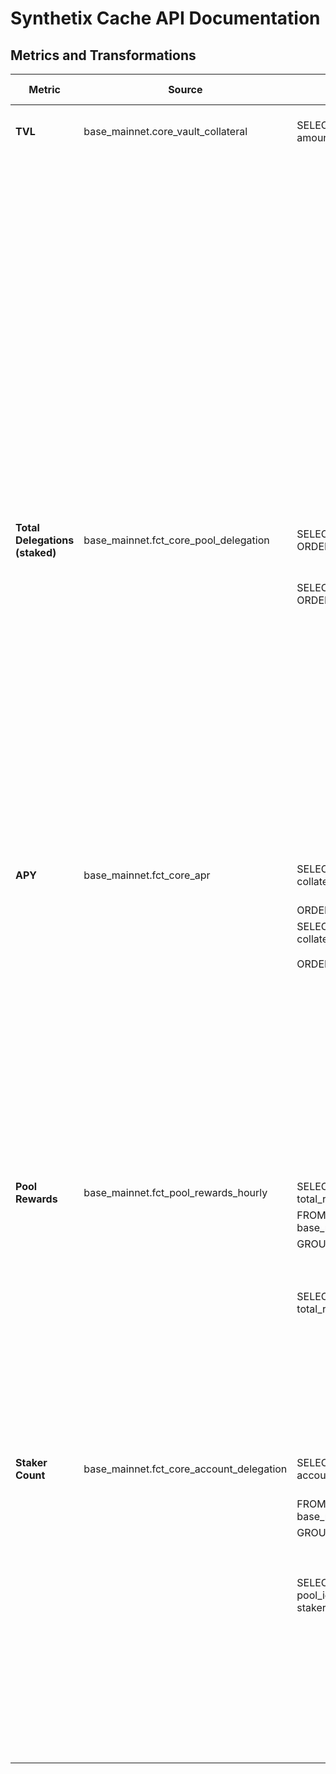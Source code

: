 # Synthetix Cache API Documentation

## Metrics and Transformations

| Metric          | Source                                 | Query Frequency       | Model (Schema) | Transformations from Source                           | Transformations to Endpoint                  |
|-----------------|----------------------------------------|-----------------------|----------------|------------------------------------------------------|---------------------------------------------|
| **TVL**         | base_mainnet.core_vault_collateral     | SELECT ts, pool_id, collateral_type, amount, collateral_value | Model: Yes, Query: No | ts = calendar hour, block_ts = original model ts from block | Add chain                                   |
|                 |                                        |                       | **tvl**        |                                                      |                                             |
|                 |                                        |                       | `id SERIAL PRIMARY KEY,` | 1 amount per calendar hour (highest from hour) |                                             |
|                 |                                        |                       | `created_at TIMESTAMP WITH TIME ZONE DEFAULT CURRENT_TIMESTAMP,` | |                                             |
|                 |                                        |                       | `updated_at TIMESTAMP WITH TIME ZONE DEFAULT CURRENT_TIMESTAMP,` | |                                             |
|                 |                                        |                       | `ts TIMESTAMP WITH TIME ZONE NOT NULL,` | |                                             |
|                 |                                        |                       | `chain TEXT NOT NULL,` | |                                             |
|                 |                                        |                       | `pool_id INTEGER NOT NULL,` | |                                             |
|                 |                                        |                       | `collateral_type TEXT NOT NULL,` | |                                             |
|                 |                                        |                       | `amount NUMERIC(30, 10) NOT NULL,` | |                                             |
|                 |                                        |                       | `collateral_value NUMERIC(30, 10) NOT NULL,` | |                                             |
|                 |                                        |                       | `block_ts TIMESTAMP WITH TIME ZONE NOT NULL,` | |                                             |
|                 |                                        |                       | `block_number INTEGER NOT NULL,` | |                                             |
|                 |                                        |                       | `contract_address TEXT NOT NULL,` | |                                             |
|                 |                                        |                       | `UNIQUE (chain, ts, pool_id, collateral_type)` | |                                             |
| **Total Delegations (staked)** | base_mainnet.fct_core_pool_delegation | SELECT * FROM fct_core_pool_delegation ORDER BY ts DESC LIMIT 1; | Model: Yes, Query: No | ts = calendar hour, block_ts = original model ts from block | Add chain |
|                 |                                        | SELECT * FROM fct_core_pool_delegation ORDER BY ts DESC; | **core_delegations** | 1 amount per calendar hour (highest from hour) | |
|                 |                                        |                       | `id SERIAL PRIMARY KEY,` | | |
|                 |                                        |                       | `created_at TIMESTAMP WITH TIME ZONE DEFAULT CURRENT_TIMESTAMP,` | | |
|                 |                                        |                       | `updated_at TIMESTAMP WITH TIME ZONE DEFAULT CURRENT_TIMESTAMP,` | | |
|                 |                                        |                       | `ts TIMESTAMP WITH TIME ZONE NOT NULL,` | | |
|                 |                                        |                       | `chain TEXT NOT NULL,` | | |
|                 |                                        |                       | `pool_id INTEGER NOT NULL,` | | |
|                 |                                        |                       | `collateral_type TEXT NOT NULL,` | | |
|                 |                                        |                       | `amount_delegated NUMERIC NOT NULL,` | | |
|                 |                                        |                       | `block_ts TIMESTAMP WITH TIME ZONE NOT NULL,` | | |
|                 |                                        |                       | `UNIQUE (chain, ts, pool_id, collateral_type)` | | |
| **APY**         | base_mainnet.fct_core_apr              | SELECT ts, pool_id, collateral_type, collateral_value, apy_24h, apy_7d, apy_28d | Model: None, Query: Yes | Add chain, timeframes for each model timeframe | |
|                 |                                        | ORDER BY ts DESC LIMIT 1 | **apy**        | | |
|                 |                                        | SELECT ts, pool_id, collateral_type, collateral_value, apy_24h, apy_7d, apy_28d | `id SERIAL PRIMARY KEY,` | | |
|                 |                                        | ORDER BY ts DESC;      | `created_at TIMESTAMP WITH TIME ZONE DEFAULT CURRENT_TIMESTAMP,` | | |
|                 |                                        |                       | `updated_at TIMESTAMP WITH TIME ZONE DEFAULT CURRENT_TIMESTAMP,` | | |
|                 |                                        |                       | `ts TIMESTAMP WITH TIME ZONE NOT NULL,` | | |
|                 |                                        |                       | `chain TEXT NOT NULL,` | | |
|                 |                                        |                       | `pool_id INTEGER NOT NULL,` | | |
|                 |                                        |                       | `collateral_type TEXT NOT NULL,` | | |
|                 |                                        |                       | `collateral_value NUMERIC NOT NULL,` | | |
|                 |                                        |                       | `apy_24h NUMERIC NOT NULL,` | | |
|                 |                                        |                       | `apy_7d NUMERIC,` | | |
|                 |                                        |                       | `apy_28d NUMERIC,` | | |
|                 |                                        |                       | `UNIQUE (chain, ts, pool_id, collateral_type)` | | |
| **Pool Rewards** | base_mainnet.fct_pool_rewards_hourly | SELECT pool_id, SUM(rewards_usd) AS total_rewards_usd | Model: None, Query: No | None, original ts by calendar hour | |
|                 |                                        | FROM base_mainnet.fct_pool_rewards_hourly | **pool_rewards** | | |
|                 |                                        | GROUP BY pool_id ORDER BY pool_id | `id SERIAL PRIMARY KEY,` | | |
|                 |                                        |                       | `created_at TIMESTAMP WITH TIME ZONE DEFAULT CURRENT_TIMESTAMP,` | | |
|                 |                                        | SELECT ts, pool_id, SUM(rewards_usd) AS total_rewards_usd | `updated_at TIMESTAMP WITH TIME ZONE DEFAULT CURRENT_TIMESTAMP,` | | |
|                 |                                        |                       | `ts TIMESTAMP WITH TIME ZONE NOT NULL,` | | |
|                 |                                        |                       | `chain TEXT NOT NULL,` | | |
|                 |                                        |                       | `pool_id INTEGER NOT NULL,` | | |
|                 |                                        |                       | `collateral_type TEXT NOT NULL,` | | |
|                 |                                        |                       | `rewards_usd NUMERIC NOT NULL,` | | |
|                 |                                        |                       | `UNIQUE (chain, ts, pool_id, collateral_type)` | | |
| **Staker Count** | base_mainnet.fct_core_account_delegation | SELECT pool_id, COUNT(DISTINCT account_id) AS staker_count | Model: None, Query: No | Keep original ts since not a time series, no transformations | |
|                 |                                        | FROM base_mainnet.fct_core_account_delegation | **core_account_delegations** | | |
|                 |                                        | GROUP BY pool_id ORDER BY pool_id | `id SERIAL PRIMARY KEY,` | | |
|                 |                                        |                       | `created_at TIMESTAMP WITH TIME ZONE DEFAULT CURRENT_TIMESTAMP,` | | |
|                 |                                        | SELECT DATE_TRUNC('day', ts) AS day, pool_id, COUNT(DISTINCT account_id) AS staker_count | `updated_at TIMESTAMP WITH TIME ZONE DEFAULT CURRENT_TIMESTAMP,` | | |
|                 |                                        |                       | `ts TIMESTAMP WITH TIME ZONE NOT NULL,` | | |
|                 |                                        |                       | `chain TEXT NOT NULL,` | | |
|                 |                                        |                       | `account_id TEXT NOT NULL,` | | |
|                 |                                        |                       | `pool_id INTEGER NOT NULL,` | | |
|                 |                                        |                       | `collateral_type TEXT NOT NULL,` | | |
|                 |                                        |                       | `amount_delegated NUMERIC(30, 10) NOT NULL,` | | |
|                 |                                        |                       | `UNIQUE (chain, account_id, pool_id, collateral_type)` | | |


